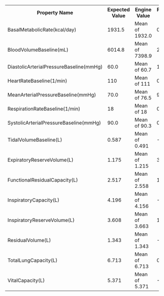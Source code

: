 <table class="doxtable">
<tr>
<th>Property Name </th><th>Expected Value </th><th>Engine Value </th><th>Percent Error </th><th>Notes  </th></tr>
<tr>
<td>BasalMetabolicRate(kcal/day) </td><td>1931.5 </td><td>Mean of 1932.0 </td><td><span class="success">0%</span> </td><td></td></tr>
<tr>
<td>BloodVolumeBaseline(mL) </td><td>6014.8 </td><td>Mean of 7398.9 </td><td><span class="warning">23%</span> </td><td></td></tr>
<tr>
<td>DiastolicArterialPressureBaseline(mmHg) </td><td>60.0 </td><td>Mean of 60.7 </td><td><span class="success">1.1%</span> </td><td></td></tr>
<tr>
<td>HeartRateBaseline(1/min) </td><td>110 </td><td>Mean of 111 </td><td><span class="success">0.9%</span> </td><td></td></tr>
<tr>
<td>MeanArterialPressureBaseline(mmHg) </td><td>70.0 </td><td>Mean of 76.5 </td><td><span class="success">9.3%</span> </td><td></td></tr>
<tr>
<td>RespirationRateBaseline(1/min) </td><td>18 </td><td>Mean of 18 </td><td><span class="success">0%</span> </td><td></td></tr>
<tr>
<td>SystolicArterialPressureBaseline(mmHg) </td><td>90.0 </td><td>Mean of 90.3 </td><td><span class="success">0.4%</span> </td><td></td></tr>
<tr>
<td>TidalVolumeBaseline(L) </td><td>0.587 </td><td>Mean of 0.491 </td><td><span class="warning">-16.4%</span> </td><td></td></tr>
<tr>
<td>ExpiratoryReserveVolume(L) </td><td>1.175 </td><td>Mean of 1.215 </td><td><span class="success">3.4%</span> </td><td></td></tr>
<tr>
<td>FunctionalResidualCapacity(L) </td><td>2.517 </td><td>Mean of 2.558 </td><td><span class="success">1.6%</span> </td><td></td></tr>
<tr>
<td>InspiratoryCapacity(L) </td><td>4.196 </td><td>Mean of 4.156 </td><td><span class="success">-1%</span> </td><td></td></tr>
<tr>
<td>InspiratoryReserveVolume(L) </td><td>3.608 </td><td>Mean of 3.663 </td><td><span class="success">1.5%</span> </td><td></td></tr>
<tr>
<td>ResidualVolume(L) </td><td>1.343 </td><td>Mean of 1.343 </td><td><span class="success">-0%</span> </td><td></td></tr>
<tr>
<td>TotalLungCapacity(L) </td><td>6.713 </td><td>Mean of 6.713 </td><td><span class="success">0%</span> </td><td></td></tr>
<tr>
<td>VitalCapacity(L) </td><td>5.371 </td><td>Mean of 5.371 </td><td><span class="success">-0%</span> </td><td></td></tr>
</table>